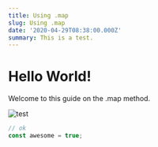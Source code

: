 ```yaml
---
title: Using .map
slug: Using .map
date: '2020-04-29T08:38:00.000Z'
summary: This is a test.
---
```


# Hello World!

Welcome to this guide on the .map method.

![test](https://media.giphy.com/media/JIX9t2j0ZTN9S/giphy.gif)

```js
// ok
const awesome = true;
```
